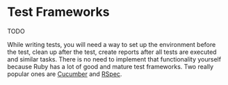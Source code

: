# Test Frameworks

TODO

While writing tests, you will need a way to set up the environment before the test, clean up after the test, create reports after all tests are executed and similar tasks. There is no need to implement that functionality yourself because Ruby has a lot of good and mature test frameworks. Two really popular ones are [Cucumber](http://cukes.info/) and [RSpec](http://rspec.info/).
